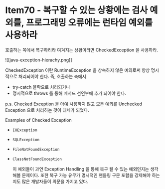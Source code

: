 # Item70 - 복구할 수 있는 상황에는 검사 예외를, 프로그래밍 오류에는 런타임 예외를 사용하라

호출하는 쪽에서 복구하리라 여겨지는 상황이라면 CheckedException 을 사용하라.

![[java-exception-hierachy.png]]

CheckedException 이란 RuntimeException 을 상속하지 않은 예외로써 항상 명시적으로 처리되어야 한다. 즉, 호출하는 측에서

- try-catch 블락으로 처리되거나
- 명시적으로 throws 를 통해 메서드 선언부에 추가 되어야 한다.

p.s. Checked Exception 을 아예 사용하지 않고 모든 예외를 Unchecked Exception 으로 처리하는 것이 대세가 되었다.

Examples of Checked Exception
- `IOException`
- `SQLException`
- `FileNotFoundException`
- `ClassNotFoundException`

	이 예외들이 과연 Exception Handling 을 통해 복구 될 수 있는 예외인지는 생각해볼 문제이다. 또한 복구 가능 유무가 명시적인 핸들링 구문 포함을 강제해야 하는지도 많은 개발자들이 의문을 가지고 있다. 